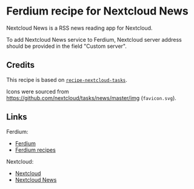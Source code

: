 # Ferdium recipe for Nextcloud News

Nextcloud News is a RSS news reading app for Nextcloud.

To add Nextcloud News service to Ferdium, Nextcloud server address should be provided in the field "Custom server".

## Credits

This recipe is based on [`recipe-nextcloud-tasks`](https://github.com/meetfranz/recipe-nextcloud-tasks).

Icons were sourced from <https://github.com/nextcloud/tasks/news/master/img> (`favicon.svg`).

## Links

Ferdium:

- [Ferdium](https://ferdium.org/)
- [Ferdium recipes](https://github.com/ferdium/ferdium-recipes)

Nextcloud:

- [Nextcloud](https://nextcloud.com/)
- [Nextcloud News](https://apps.nextcloud.com/apps/news)
